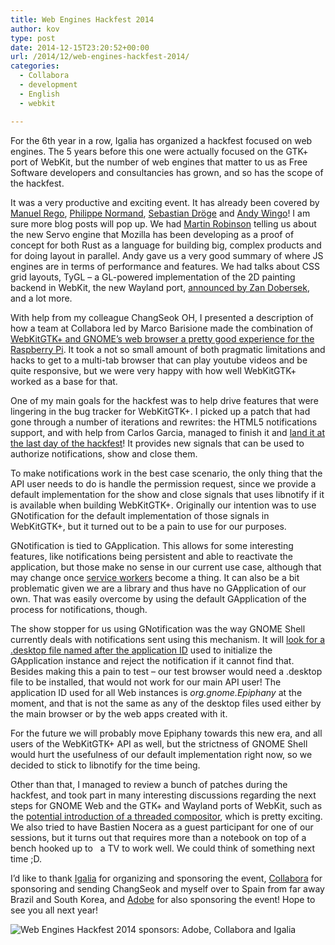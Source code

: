 ```yaml
---
title: Web Engines Hackfest 2014
author: kov
type: post
date: 2014-12-15T23:20:52+00:00
url: /2014/12/web-engines-hackfest-2014/
categories:
  - Collabora
  - development
  - English
  - webkit

---
```

For the 6th year in a row, Igalia has organized a hackfest focused on web engines. The 5 years before this one were actually focused on the GTK+ port of WebKit, but the number of web engines that matter to us as Free Software developers and consultancies has grown, and so has the scope of the hackfest.

It was a very productive and exciting event. It has already been covered by [Manuel Rego][1], [Philippe Normand][2], [Sebastian Dröge][3] and [Andy Wingo][4]! I am sure more blog posts will pop up. We had [Martin Robinson][5] telling us about the new Servo engine that Mozilla has been developing as a proof of concept for both Rust as a language for building big, complex products and for doing layout in parallel. Andy gave us a very good summary of where JS engines are in terms of performance and features. We had talks about CSS grid layouts, TyGL &#8211; a GL-powered implementation of the 2D painting backend in WebKit, the new Wayland port, [announced by Zan Dobersek][6], and a lot more.

With help from my colleague ChangSeok OH, I presented a description of how a team at Collabora led by Marco Barisione made the combination of [WebKitGTK+ and GNOME&#8217;s web browser a pretty good experience for the Raspberry Pi][7]. It took a not so small amount of both pragmatic limitations and hacks to get to a multi-tab browser that can play youtube videos and be quite responsive, but we were very happy with how well WebKitGTK+ worked as a base for that.

One of my main goals for the hackfest was to help drive features that were lingering in the bug tracker for WebKitGTK+. I picked up a patch that had gone through a number of iterations and rewrites: the HTML5 notifications support, and with help from Carlos Garcia, managed to finish it and [land it at the last day of the hackfest][8]! It provides new signals that can be used to authorize notifications, show and close them.

To make notifications work in the best case scenario, the only thing that the API user needs to do is handle the permission request, since we provide a default implementation for the show and close signals that uses libnotify if it is available when building WebKitGTK+. Originally our intention was to use GNotification for the default implementation of those signals in WebKitGTK+, but it turned out to be a pain to use for our purposes.

GNotification is tied to GApplication. This allows for some interesting features, like notifications being persistent and able to reactivate the application, but those make no sense in our current use case, although that may change once [service workers][9] become a thing. It can also be a bit problematic given we are a library and thus have no GApplication of our own. That was easily overcome by using the default GApplication of the process for notifications, though.

The show stopper for us using GNotification was the way GNOME Shell currently deals with notifications sent using this mechanism. It will [look for a .desktop file named after the application ID][10] used to initialize the GApplication instance and reject the notification if it cannot find that. Besides making this a pain to test &#8211; our test browser would need a .desktop file to be installed, that would not work for our main API user! The application ID used for all Web instances is _org.gnome.Epiphany_ at the moment, and that is not the same as any of the desktop files used either by the main browser or by the web apps created with it.

For the future we will probably move Epiphany towards this new era, and all users of the WebKitGTK+ API as well, but the strictness of GNOME Shell would hurt the usefulness of our default implementation right now, so we decided to stick to libnotify for the time being.

Other than that, I managed to review a bunch of patches during the hackfest, and took part in many interesting discussions regarding the next steps for GNOME Web and the GTK+ and Wayland ports of WebKit, such as the [potential introduction of a threaded compositor][11], which is pretty exciting. We also tried to have Bastien Nocera as a guest participant for one of our sessions, but it turns out that requires more than a notebook on top of a bench hooked up to   a TV to work well. We could think of something next time ;D.

I&#8217;d like to thank [Igalia][12] for organizing and sponsoring the event, [Collabora][13] for sponsoring and sending ChangSeok and myself over to Spain from far away Brazil and South Korea, and [Adobe][14] for also sponsoring the event! Hope to see you all next year!

![Web Engines Hackfest 2014 sponsors: Adobe, Collabora and Igalia](http://blogs.igalia.com/mrego/files/2014/12/web-engines-hackfest-2014-sponsors.png "Web Engines Hackfest 2014 sponsors: Adobe, Collabora and Igalia")

 [1]: http://blogs.igalia.com/mrego/2014/12/10/web-engines-hackfest-2014/ "Web Engines Hackfest 2014"
 [2]: http://base-art.net/Articles/web-engines-hackfest-2014/ "Web Engines Hackfest 2014"
 [3]: https://coaxion.net/blog/2014/12/web-engines-hackfest-2014/ "Web Engines Hackfest 2014"
 [4]: http://wingolog.org/archives/2014/12/09/state-of-js-implementations-2014-edition "state of js implementations, 2014 edition"
 [5]: http://abandonedwig.info/ "Martin Robinson"
 [6]: http://blogs.igalia.com/zdobersek/2014/12/09/announcing-webkit-for-wayland/ "Announcing WebKit for Wayland"
 [7]: http://blog.barisione.org/2014-09/rpi-browser/ "A web browser for the Raspberry Pi"
 [8]: http://trac.webkit.org/changeset/177073 "Changeset 177073"
 [9]: http://www.w3.org/TR/2014/WD-service-workers-20141118/ "Service Workers"
 [10]: https://git.gnome.org/browse/gnome-shell/tree/js/ui/notificationDaemon.js?h=gnome-3-14#n631
 [11]: http://blog.ryumiel.net/articles/introducing-threaded-compositor/ "Introducing Threaded Compositor"
 [12]: http://www.igalia.com "Igalia"
 [13]: http://www.collabora.com/ "Collabora"
 [14]: http://webplatform.adobe.com/ "Adobe Web Platform"